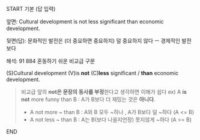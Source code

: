 START
기본 (답 입력)

앞면:
Cultural development is not less significant than economic development.


뒷면(답):
문화적인 발전은 (더 중요하면 중요하지) 덜 중요하지 않다 ㅡ 경제적인 발전보다


해석:
91 884 혼동하기 쉬운 비교급 구문

(S)Cultural development (V)is **not** (C)**less** significant / **than** economic development.

> 비교급 앞의 **not은 문장의 동사를 부정**한다고 생각하면 이해가 쉽다
> ex) A **is not** more funny than B : A가 B보다 더 재밌는 것은 **아니다**.
> 
> - A not more ~ than B : A와 B 모두 ~하나 , A가 B보다 덜 ~하다 (A <= B) 
> - A not less ~ than B : A는 B(보다 나을지언정) 못지않게 ~하다 (A >= B)
<!--ID: 1696749860088-->
END